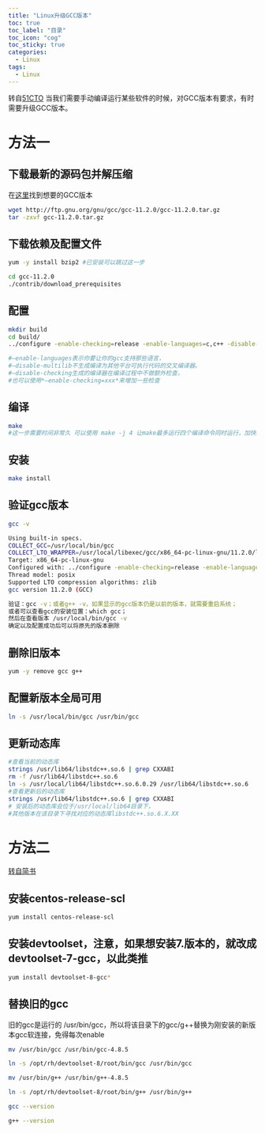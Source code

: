 ```yaml
---
title: "Linux升级GCC版本"
toc: true
toc_label: "目录"
toc_icon: "cog"
toc_sticky: true
categories:
  - Linux
tags:
  - Linux
---
```


<!--more-->

转自[51CTO](https://blog.51cto.com/lhDream/4562126)
当我们需要手动编译运行某些软件的时候，对GCC版本有要求，有时需要升级GCC版本。
# 方法一
## 下载最新的源码包并解压缩
在[这里](http://ftp.gnu.org/gnu/gcc/)找到想要的GCC版本
```bash
wget http://ftp.gnu.org/gnu/gcc/gcc-11.2.0/gcc-11.2.0.tar.gz
tar -zxvf gcc-11.2.0.tar.gz
```
## 下载依赖及配置文件
```bash
yum -y install bzip2 #已安装可以跳过这一步

cd gcc-11.2.0
./contrib/download_prerequisites
```
## 配置
```bash
mkdir build
cd build/
../configure -enable-checking=release -enable-languages=c,c++ -disable-multilib

#–enable-languages表示你要让你的gcc支持那些语言，
#–disable-multilib不生成编译为其他平台可执行代码的交叉编译器。
#–disable-checking生成的编译器在编译过程中不做额外检查，
#也可以使用*–enable-checking=xxx*来增加一些检查
```
## 编译
```bash
make
#这一步需要时间非常久 可以使用 make -j 4 让make最多运行四个编译命令同时运行，加快编译速度（建议不要超过CPU核心数量的2倍）
```
## 安装
```bash
make install
```
## 验证gcc版本
```bash
gcc -v

Using built-in specs.
COLLECT_GCC=/usr/local/bin/gcc
COLLECT_LTO_WRAPPER=/usr/local/libexec/gcc/x86_64-pc-linux-gnu/11.2.0/lto-wrapper
Target: x86_64-pc-linux-gnu
Configured with: ../configure -enable-checking=release -enable-languages=c,c++ -disable-multilib
Thread model: posix
Supported LTO compression algorithms: zlib
gcc version 11.2.0 (GCC)

验证：gcc -v；或者g++ -v，如果显示的gcc版本仍是以前的版本，就需要重启系统；
或者可以查看gcc的安装位置：which gcc；
然后在查看版本 /usr/local/bin/gcc -v
确定以及配置成功后可以将原先的版本删除
```
## 删除旧版本
```bash
yum -y remove gcc g++
```
## 配置新版本全局可用
```bash
ln -s /usr/local/bin/gcc /usr/bin/gcc
```
## 更新动态库
```bash
#查看当前的动态库
strings /usr/lib64/libstdc++.so.6 | grep CXXABI
rm -f /usr/lib64/libstdc++.so.6
ln -s /usr/local/lib64/libstdc++.so.6.0.29 /usr/lib64/libstdc++.so.6
#查看更新后的动态库
strings /usr/lib64/libstdc++.so.6 | grep CXXABI
# 安装后的动态库会位于/usr/local/lib64目录下，
#其他版本在该目录下寻找对应的动态库libstdc++.so.6.X.XX
```
# 方法二
[转自简书](https://www.jianshu.com/p/5bbd5219e79d)
## 安装centos-release-scl
```bash
yum install centos-release-scl
```
## 安装devtoolset，注意，如果想安装7.版本的，就改成devtoolset-7-gcc，以此类推
```bash
yum install devtoolset-8-gcc*
```
## 替换旧的gcc
旧的gcc是运行的 /usr/bin/gcc，所以将该目录下的gcc/g++替换为刚安装的新版本gcc软连接，免得每次enable
```bash
mv /usr/bin/gcc /usr/bin/gcc-4.8.5

ln -s /opt/rh/devtoolset-8/root/bin/gcc /usr/bin/gcc

mv /usr/bin/g++ /usr/bin/g++-4.8.5

ln -s /opt/rh/devtoolset-8/root/bin/g++ /usr/bin/g++

gcc --version

g++ --version
```